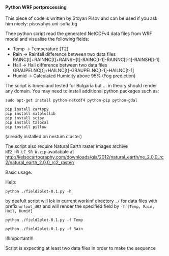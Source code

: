 #### Python WRF portprocessing

This piece of code is written by Stoyan Pisov and can be used 
if you ask him nicely: pisov<at>phys.uni-sofia.bg

Thee python script read the generated NetCDFv4 data files from WRF model
and visualise the following fields:

* Temp  -> Temperature [T2]
* Rain  -> Rainfall difference between two data files RAINC[t]+RAINNC[t]+RAINSH[t]-RAINC[t-1]-RAINNC[t-1]-RAINSH[t-1]
* Hail  -> Hail difference between two data files GRAUPELNC[t]+HAILNC[t]-GRAUPELNC[t-1]-HAILNC[t-1]
* Humid -> Calculated Humidity above 95% (Fog prediction) 


The script is tuned and tested for Bulgaria but ... in theory should render any domain.
You may need to install additional python packages such as:

```
sudo apt-get install python-netcdf4 python-pip python-gdal

pip install cartopy
pip install matplotlib
pip install scipy
pip install tzlocal
pip install pillow
```

(already installed on nestum cluster)

The script also require Natural Earth raster images archive ``NE2_HR_LC_SR_W.zip`` 
availabale at http://kelsocartography.com/downloads/gis/2012/natural_earth/ne_2.0.0_rc2/natural_earth_2.0.0_rc2_raster/

Basic usage:

Help:

```
python ./field2plot-0.1.py -h
```

by deafult script will lok in current workinf directory ``./`` for data files with prefix ``wrfout_d02`` and will render the 
specified field by ``-f [Temp, Rain, Hail, Humid]``

```
python ./field2plot-0.1.py -f Temp

python ./field2plot-0.1.py -f Rain
```

!!!Important!!!

Script is expecting at least two data files in order to make the sequence
